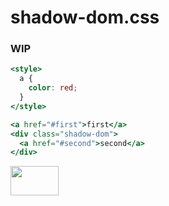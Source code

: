 # shadow-dom.css

### WIP

```hbs
<style>
  a {
    color: red;
  }
</style>

<a href="#first">first</a>
<div class="shadow-dom">
  <a href="#second">second</a>
</div>
```

<img src="https://cloud.githubusercontent.com/assets/762949/6957397/40da6944-d8af-11e4-896a-306bb7e3d32e.png" width="77" height="47">
